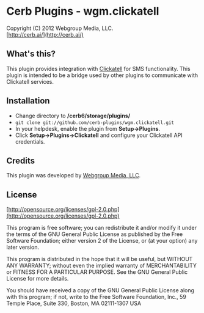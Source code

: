 Cerb Plugins - wgm.clickatell
===========================================
Copyright (C) 2012 Webgroup Media, LLC.  
[http://cerb.ai/](http://cerb.ai/)  

What's this?
------------
This plugin provides integration with [Clickatell](http://www.clickatell.com/) for SMS functionality.  This plugin is intended to be a bridge used by other plugins to communicate with Clickatell services.

Installation
------------
* Change directory to **/cerb6/storage/plugins/**
* `git clone git://github.com/cerb-plugins/wgm.clickatell.git`
* In your helpdesk, enable the plugin from **Setup->Plugins**.
* Click **Setup->Plugins->Clickatell** and configure your Clickatell API credentials.

Credits
-------
This plugin was developed by [Webgroup Media, LLC](https://cerb.ai/).

License
-------

[http://opensource.org/licenses/gpl-2.0.php](http://opensource.org/licenses/gpl-2.0.php)  

This program is free software; you can redistribute it and/or modify it under the terms of the GNU General Public License as published by the Free Software Foundation; either version 2 of the License, or (at your option) any later version.

This program is distributed in the hope that it will be useful, but WITHOUT ANY WARRANTY; without even the implied warranty of MERCHANTABILITY or FITNESS FOR A PARTICULAR PURPOSE. See the GNU General Public License for more details.

You should have received a copy of the GNU General Public License along with this program; if not, write to the Free Software Foundation, Inc., 59 Temple Place, Suite 330, Boston, MA 02111-1307 USA
